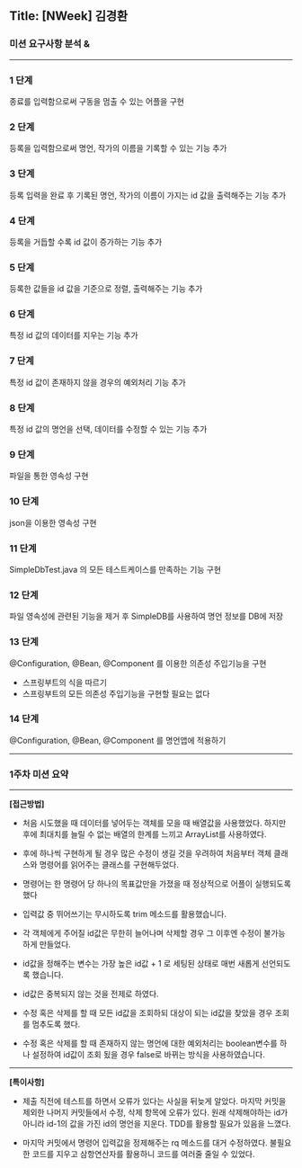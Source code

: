 ## Title: [NWeek] 김경환

### 미션 요구사항 분석 &

---

### 1 단계

종료를 입력함으로써 구동을 멈출 수 있는 어플을 구현

### 2 단계

등록을 입력함으로써 명언, 작가의 이름을 기록할 수 있는 기능 추가

### 3 단계

등록 입력을 완료 후 기록된 명언, 작가의 이름이 가지는 id 값을 출력해주는 기능 추가

### 4 단계

등록을 거듭할 수록 id 값이 증가하는 기능 추가

### 5 단계

등록한 값들을 id 값을 기준으로 정렬, 출력해주는 기능 추가

### 6 단계

특정 id 값의 데이터를 지우는 기능 추가

### 7 단계

특정 id 값이 존재하지 않을 경우의 예외처리 기능 추가

### 8 단계

특정 id 값의 명언을 선택, 데이터를 수정할 수 있는 기능 추가

### 9 단계

파일을 통한 영속성 구현

### 10 단계

json을 이용한 영속성 구현

### 11 단계

SimpleDbTest.java 의 모든 테스트케이스를 만족하는 기능 구현

### 12 단계

파일 영속성에 관련된 기능을 제거 후 SimpleDB를 사용하여 명언 정보를 DB에 저장

### 13 단계

@Configuration, @Bean, @Component 를 이용한 의존성 주입기능을 구현

- 스프링부트의 식을 따르기
- 스프링부트의 모든 의존성 주입기능을 구현할 필요는 없다

### 14 단계

@Configuration, @Bean, @Component 를 명언앱에 적용하기

---

### 1주차 미션 요약

---

**[접근방법]**

- 처음 시도했을 때 데이터를 넣어두는 객체를 모을 때 배열값을 사용했었다. 하지만 후에 최대치를 늘릴 수 없는 배열의 한계를 느끼고 ArrayList를 사용하였다.


- 후에 하나씩 구현하게 될 경우 많은 수정이 생길 것을 우려하여 처음부터 객체 클래스와 명령어를 읽어주는 클래스를 구현해두었다.
- 명령어는 한 명령어 당 하나의 목표값만을 가졌을 때 정상적으로 어플이 실행되도록 했다
- 입력값 중 뛰어쓰기는 무시하도록 trim 메소드를 활용했습니다.


- 각 객체에게 주어질 id값은 무한히 늘어나며 삭제할 경우 그 이후엔 수정이 불가능하게 만들었다.
- id값을 정해주는 변수는 가장 높은 id값 + 1 로 세팅된 상태로 매번 새롭게 선언되도록 했습니다.
- id값은 중복되지 않는 것을 전제로 하였다.


- 수정 혹은 삭제를 할 때 모든 id값을 조회하되 대상이 되는 id값을 찾았을 경우 조회를 멈추도록 했다.
- 수정 혹은 삭제를 할 때 존재하지 않는 명언에 대한 예외처리는 boolean변수를 하나 설정하여 id값이 조회 됬을 경우 false로 바뀌는 방식을 사용하였습니다.

---
**[특이사항]**

- 제출 직전에 테스트를 하면서 오류가 있다는 사실을 뒤늦게 알았다. 마지막 커밋을 제외한 나머지 커밋들에서 수정, 삭제 항목에 오류가 있다. 원래 삭제해야하는 id가 아니라 id-1의 값을 가진 id의 명언을 지운다. TDD를 활용할 필요가 있음을 느꼈다.


- 마지막 커밋에서 명령어 입력값을 정제해주는 rq 메소드를 대거 수정하였다. 불필요한 코드를 지우고 삼항연산자를 활용하니 코드를 여러줄 줄일 수 있었다.